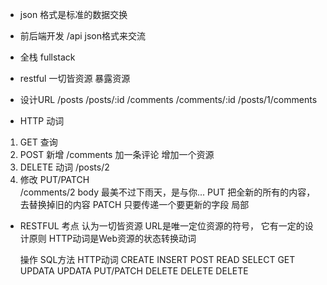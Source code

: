 - json 格式是标准的数据交换 
- 前后端开发  /api  json格式来交流
- 全栈 fullstack

- restful 一切皆资源
    暴露资源

- 设计URL
  /posts
  /posts/:id
  /comments
  /comments/:id
  /posts/1/comments



- HTTP 动词

1. GET  查询
2. POST 新增 /comments   加一条评论   增加一个资源
3. DELETE 动词  /posts/2
4. 修改  PUT/PATCH  
    /comments/2  body 最美不过下雨天，是与你...
  PUT  把全新的所有的内容， 去替换掉旧的内容
  PATCH  只要传递一个要更新的字段  局部

- RESTFUL  考点
    认为一切皆资源  URL是唯一定位资源的符号，
    它有一定的设计原则
    HTTP动词是Web资源的状态转换动词


    操作     SQL方法    HTTP动词
    CREATE   INSERT     POST
    READ     SELECT     GET
    UPDATA   UPDATA     PUT/PATCH
    DELETE   DELETE     DELETE